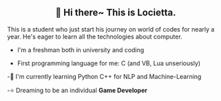 <h2 align="center">👋 Hi there~ This is Locietta.</h2>

This is a student who just start his journey on world of codes for nearly a year. He's eager to learn all the technologies about computer.

- I'm a freshman both in university and coding

- First programming language for me: C (and VB, Lua unseriously)

-🌱 I'm currently learning Python C++ for NLP and Machine-Learning

-⭐ Dreaming to be an individual **Game Developer**

<!--
**Locietta/Locietta** is a ✨ _special_ ✨ repository because its `README.md` (this file) appears on your GitHub profile.

Here are some ideas to get you started:

- 🔭 I’m currently working on ...
- 🌱 I’m currently learning ...
- 👯 I’m looking to collaborate on ...
- 🤔 I’m looking for help with ...
- 💬 Ask me about ...
- 📫 How to reach me: ...
- 😄 Pronouns: ...
- ⚡ Fun fact: ...
-->
